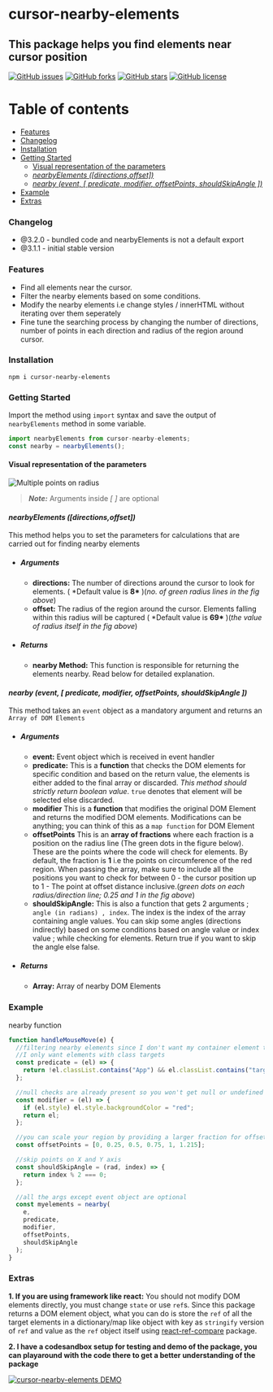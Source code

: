 # cursor-nearby-elements

## This package helps you find elements near cursor position

[![GitHub issues](https://img.shields.io/github/issues/jashgopani/cursor-nearby-elements)](https://github.com/jashgopani/cursor-nearby-elements/issues) [![GitHub forks](https://img.shields.io/github/forks/jashgopani/cursor-nearby-elements)](https://github.com/jashgopani/cursor-nearby-elements/network) [![GitHub stars](https://img.shields.io/github/stars/jashgopani/cursor-nearby-elements)](https://github.com/jashgopani/cursor-nearby-elements/stargazers) [![GitHub license](https://img.shields.io/github/license/jashgopani/cursor-nearby-elements)](https://github.com/jashgopani/cursor-nearby-elements/blob/main/LICENSE)

# Table of contents

- [Features](#features)
- [Changelog](#changelog)
- [Installation](#installation)
- [Getting Started](#getting-started)
  - [Visual representation of the parameters](#visual-representation-of-the-parameters)
  - [_nearbyElements ([directions,offset])_](#nearbyelements-directionsoffset)
  - [_nearby (event, [ predicate, modifier, offsetPoints, shouldSkipAngle ])_](#nearby-event--predicate-modifier-offsetpoints-shouldskipangle-)
- [Example](#example)
- [Extras](#extras)

### Changelog

* @3.2.0 - bundled code and nearbyElements is not a default export
* @3.1.1 - initial stable version
  
### Features

- Find all elements near the cursor.
- Filter the nearby elements based on some conditions.
- Modify the nearby elements i.e change styles / innerHTML without iterating over them seperately
- Fine tune the searching process by changing the number of directions, number of points in each direction and radius of the region around cursor.

### Installation

```
npm i cursor-nearby-elements
```

### Getting Started

Import the method using `import` syntax and save the output of `nearbyElements` method in some variable.

```javascript
import nearbyElements from cursor-nearby-elements;
const nearby = nearbyElements();
```

#### Visual representation of the parameters

![Multiple points on radius](https://dev-to-uploads.s3.amazonaws.com/uploads/articles/dumqs1k2xh1uuh1z9y5i.png)

> **_Note:_** Arguments inside _[ ]_ are optional

#### _nearbyElements ([directions,offset])_

This method helps you to set the parameters for calculations that are carried out for finding nearby elements

- ##### Arguments
  - **directions:** The number of directions around the cursor to look for elements. ( \*Default value is **8\*** )(_no. of green radius lines in the fig above_)
  - **offset:** The radius of the region around the cursor. Elements falling within this radius will be captured ( \*Default value is **69\*** )(_the value of radius itself in the fig above_)
- ##### Returns
  - **nearby Method:** This function is responsible for returning the elements nearby. Read below for detailed explanation.

#### _nearby (event, [ predicate, modifier, offsetPoints, shouldSkipAngle ])_

This method takes an `event` object as a mandatory argument and returns an `Array of DOM Elements`

- ##### Arguments
  - **event:** Event object which is received in event handler
  - **predicate:** This is a **function** that checks the DOM elements for specific condition and based on the return value, the elements is either added to the final array or discarded. _This method should strictly return boolean value_. `true` denotes that element will be selected else discarded.
  - **modifier** This is a **function** that modifies the original DOM Element and returns the modified DOM elements. Modifications can be anything; you can think of this as a `map function` for DOM Element
  - **offsetPoints** This is an **array of fractions** where each fraction is a position on the radius line (The green dots in the figure below). These are the points where the code will check for elements. By default, the fraction is **1** i.e the points on circumference of the red region. When passing the array, make sure to include all the positions you want to check for between 0 - the cursor position up to 1 - The point at offset distance inclusive.(_green dots on each radius/direction line; 0.25 and 1 in the fig above_)
  - **shouldSkipAngle:** This is also a function that gets 2 arguments ; `angle (in radians) , index`. The index is the index of the array containing angle values. You can skip some angles (directions indirectly) based on some conditions based on angle value or index value ; while checking for elements. Return true if you want to skip the angle else false.
- ##### Returns
  - **Array:** Array of nearby DOM Elements

### Example

nearby function

```javascript
function handleMouseMove(e) {
  //filtering nearby elements since I don't want my container element to be returned as nearby element
  //I only want elements with class targets
  const predicate = (el) => {
    return !el.classList.contains("App") && el.classList.contains("targets");
  };

  //null checks are already present so you won't get null or undefined elements
  const modifier = (el) => {
    if (el.style) el.style.backgroundColor = "red";
    return el;
  };

  //you can scale your region by providing a larger fraction for offset also
  const offsetPoints = [0, 0.25, 0.5, 0.75, 1, 1.215];

  //skip points on X and Y axis
  const shouldSkipAngle = (rad, index) => {
    return index % 2 === 0;
  };

  //all the args except event object are optional
  const myelements = nearby(
    e,
    predicate,
    modifier,
    offsetPoints,
    shouldSkipAngle
  );
}
```

### Extras

**1. If you are using framework like react:**
You should not modify DOM elements directly, you must change `state` or use `ref`s. Since this package returns a DOM element object, what you can do is store the `ref` of all the target elements in a dictionary/map like object with key as `stringify` version of `ref` and value as the `ref` object itself using [react-ref-compare](https://www.npmjs.com/package/react-ref-compare) package.

**2. I have a codesandbox setup for testing and demo of the package, you can playaround with the code there to get a better understanding of the package**

[![cursor-nearby-elements DEMO](https://codesandbox.io/static/img/play-codesandbox.svg)](https://codesandbox.io/s/cursor-nearby-elements-demo-36tvn?autoresize=1&fontsize=14&hidenavigation=1&theme=dark&view=preview)
